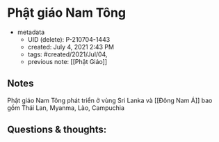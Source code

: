 # Phật giáo Nam Tông

- metadata
	- UID (delete): P-210704-1443
	- created: July 4, 2021 2:43 PM
	- tags: #created/2021/Jul/04,
	- previous note: [[Phật Giáo]]

## Notes
Phật giáo Nam Tông phát triển ở vùng Sri Lanka và [[Đông Nam Á]] bao gồm Thái Lan, Myanma, Lào, Campuchia

## Questions & thoughts:

